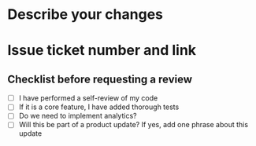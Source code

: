# Describe your changes

<!-- What & why -->

# Issue ticket number and link

<!-- e.g. JIRA-123: https://... -->

## Checklist before requesting a review
- [ ] I have performed a self-review of my code
- [ ] If it is a core feature, I have added thorough tests
- [ ] Do we need to implement analytics?
- [ ] Will this be part of a product update? If yes, add one phrase about this update
